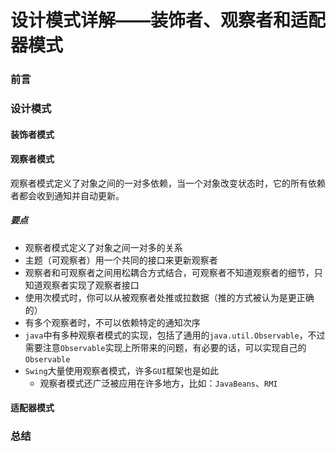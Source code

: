 # 设计模式详解——装饰者、观察者和适配器模式

### 前言



### 设计模式

#### 装饰者模式



#### 观察者模式

观察者模式定义了对象之间的一对多依赖，当一个对象改变状态时，它的所有依赖者都会收到通知并自动更新。

##### 要点

- 观察者模式定义了对象之间一对多的关系
- 主题（可观察者）用一个共同的接口来更新观察者
- 观察者和可观察者之间用松耦合方式结合，可观察者不知道观察者的细节，只知道观察者实现了观察者接口
- 使用次模式时，你可以从被观察者处推或拉数据（推的方式被认为是更正确的）
- 有多个观察者时，不可以依赖特定的通知次序
- `java`中有多种观察者模式的实现，包括了通用的`java.util.Observable`，不过需要注意`Observable`实现上所带来的问题，有必要的话，可以实现自己的`Observable`
- `Swing`大量使用观察者模式，许多`GUI`框架也是如此
  - 观察者模式还广泛被应用在许多地方，比如：`JavaBeans`、`RMI`



#### 适配器模式



### 总结